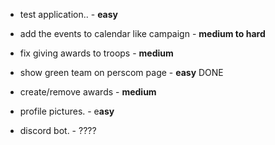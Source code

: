 * test application..  - **easy**


* add the events to calendar like campaign - **medium to hard**



* fix giving awards to troops - **medium**



* show green team on perscom page - **easy** DONE



* create/remove awards - **medium**



* profile pictures.  - e**asy**



* discord bot.  - ????
